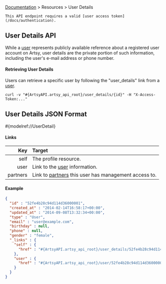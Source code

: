 [Documentation](/docs) &gt; Resources &gt; User Details

``` alert[info]
This API endpoint requires a valid [user access token](/docs/authentication).
```

## User Details API

While a [user](/docs/users) represents publicly available reference about a registered user account on Artsy, user details are the private portion of such information, including the user's e-mail address or phone number.

#### Retrieving User Details

Users can retrieve a specific user by following the "user_details" link from a [user](/docs/users).

```
curl -v "#{ArtsyAPI.artsy_api_root}/user_details/{id}" -H "X-Access-Token:..."
```

## User Details JSON Format

#{modelref://UserDetail}

#### Links

Key        | Target                                                                  |
----------:|:------------------------------------------------------------------------|
self       | The profile resource.                                                   |
user       | Link to the [user](/docs/users) information.                            |
partners   | Link to [partners](/docs/partners) this user has management access to.  |

#### Example

``` json
{
  "id" : "52fe4b28c94d114d36000001",
  "created_at" : "2014-02-14T16:58:17+00:00",
  "updated_at" : "2014-09-08T13:32:34+00:00",
  "type" : "User",
  "email" : "user@example.com",
  "birthday" : null,
  "phone" : null,
  "gender" : "female",
  "_links" : {
    "self" : {
      "href" : "#{ArtsyAPI.artsy_api_root}/user_details/52fe4b28c94d114d36000001"
    },
    "user" : {
      "href" : "#{ArtsyAPI.artsy_api_root}/user/52fe4b28c94d114d36000001"
    }
  }
}
```

